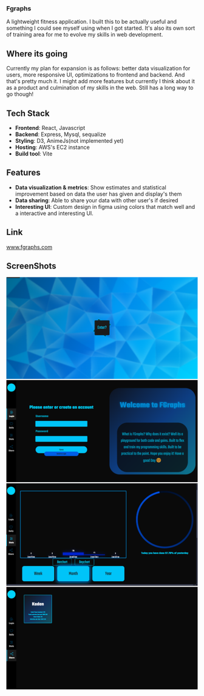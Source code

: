 ### Fgraphs
A lightweight fitness application. I built this to be actually useful and something I could see myself using when I got started. It's also its own sort of training area for me to evolve my skills in web development.

## Where its going 
Currently my plan for expansion is as follows: better data visualization for users, more responsive UI, optimizations to frontend and backend. And that's pretty much it. I might add more features but currently I think about it as a product and culmination of my skills in the web. Still has a long way to go though!

## Tech Stack
- **Frontend**: React, Javascript
- **Backend**: Express, Mysql, sequalize 
- **Styling**: D3, AnimeJs(not implemented yet)
- **Hosting**: AWS's EC2 instance
- **Build tool**: Vite

## Features
- **Data visualization & metrics**: Show estimates and statistical improvement based on data the user has given and display's them
- **Data sharing**: Able to share your data with other user's if desired
- **Interesting UI**: Custom design in figma using colors that match well and a interactive and interesting UI.

## Link
www.fgraphs.com 

## ScreenShots

![](./readmeAssets/FitscreenShot1.png)  
![](./readmeAssets/FitscreenShot2.png)  
![](./readmeAssets/FitscreenShot3.png)  
![](./readmeAssets/FitscreenShot4.png)
